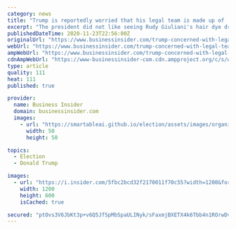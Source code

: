 ```yaml
---
category: news
title: "Trump is reportedly worried that his legal team is made up of 'fools that are making him look bad'"
excerpt: "The president did not like seeing Rudy Giuliani's hair dye dripping down the side of the attorney's face at a news conference."
publishedDateTime: 2020-11-23T22:56:00Z
originalUrl: "https://www.businessinsider.com/trump-concerned-with-legal-team-giuliani-rudy-election-sidney-powell-2020-11"
webUrl: "https://www.businessinsider.com/trump-concerned-with-legal-team-giuliani-rudy-election-sidney-powell-2020-11"
ampWebUrl: "https://www.businessinsider.com/trump-concerned-with-legal-team-giuliani-rudy-election-sidney-powell-2020-11?amp"
cdnAmpWebUrl: "https://www-businessinsider-com.cdn.ampproject.org/c/s/www.businessinsider.com/trump-concerned-with-legal-team-giuliani-rudy-election-sidney-powell-2020-11?amp"
type: article
quality: 111
heat: 111
published: true

provider:
  name: Business Insider
  domain: businessinsider.com
  images:
    - url: "https://smartableai.github.io/election/assets/images/organizations/businessinsider.com-50x50.jpg"
      width: 50
      height: 50

topics:
  - Election
  - Donald Trump

images:
  - url: "https://i.insider.com/5fbc2bcd32f2170011f70c55?width=1200&format=jpeg"
    width: 1200
    height: 600
    isCached: true

secured: "ptOvs3V6JbKt3p+v6Q5JfSpMbSpaULINyk/sFaxmjBXETX4k6Tbb4n1ROrwDv84KP/ZTUCF70J9vN/pf4t6TzjjJm/E8ZWV6SaFp4gat2KVvmxh9va55iKMPexCXJ9tOg5AGcyHmrbGUVY5IsHZJjvSkKySqWs3n8jhaOpzbpK4whLqfH2x4KXmVz0u+3GsLY/nAVP4/93rhByzmqfSF+RzyCLuONveB2CxMGSek/KNhAJ9kRHALtGz/dBkTZM67CkKlApZIEZJnNEhMajA+ulsQ44/uwHMk0HV8R12QRXS6pBBHKHVLW5nLTCPRhkYFFKApfaHAvffxdzaXF7W0NoT+rSUJMrfJ/cpGJsQvasY=;QEsfCSx1lt4NHo2BYp92Ww=="
---
```


